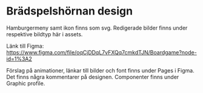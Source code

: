 # Brädspelshörnan design

Hamburgermeny samt ikon finns som svg. Redigerade bilder finns under respektive bildtyp här i assets. 

Länk till Figma: https://www.figma.com/file/oqCjDDqL7vFXQq7cmkdTJN/Boardgame?node-id=1%3A2

Förslag på animationer, länkar till bilder och font finns under Pages i Figma. Det finns några kommentarer på designen. Componenter finns under Graphic profile. 


